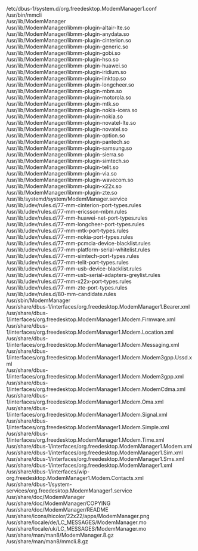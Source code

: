 /etc/dbus-1/system.d/org.freedesktop.ModemManager1.conf  
/usr/bin/mmcli  
/usr/lib/ModemManager  
/usr/lib/ModemManager/libmm-plugin-altair-lte.so  
/usr/lib/ModemManager/libmm-plugin-anydata.so  
/usr/lib/ModemManager/libmm-plugin-cinterion.so  
/usr/lib/ModemManager/libmm-plugin-generic.so  
/usr/lib/ModemManager/libmm-plugin-gobi.so  
/usr/lib/ModemManager/libmm-plugin-hso.so  
/usr/lib/ModemManager/libmm-plugin-huawei.so  
/usr/lib/ModemManager/libmm-plugin-iridium.so  
/usr/lib/ModemManager/libmm-plugin-linktop.so  
/usr/lib/ModemManager/libmm-plugin-longcheer.so  
/usr/lib/ModemManager/libmm-plugin-mbm.so  
/usr/lib/ModemManager/libmm-plugin-motorola.so  
/usr/lib/ModemManager/libmm-plugin-mtk.so  
/usr/lib/ModemManager/libmm-plugin-nokia-icera.so  
/usr/lib/ModemManager/libmm-plugin-nokia.so  
/usr/lib/ModemManager/libmm-plugin-novatel-lte.so  
/usr/lib/ModemManager/libmm-plugin-novatel.so  
/usr/lib/ModemManager/libmm-plugin-option.so  
/usr/lib/ModemManager/libmm-plugin-pantech.so  
/usr/lib/ModemManager/libmm-plugin-samsung.so  
/usr/lib/ModemManager/libmm-plugin-sierra.so  
/usr/lib/ModemManager/libmm-plugin-simtech.so  
/usr/lib/ModemManager/libmm-plugin-telit.so  
/usr/lib/ModemManager/libmm-plugin-via.so  
/usr/lib/ModemManager/libmm-plugin-wavecom.so  
/usr/lib/ModemManager/libmm-plugin-x22x.so  
/usr/lib/ModemManager/libmm-plugin-zte.so  
/usr/lib/systemd/system/ModemManager.service  
/usr/lib/udev/rules.d/77-mm-cinterion-port-types.rules  
/usr/lib/udev/rules.d/77-mm-ericsson-mbm.rules  
/usr/lib/udev/rules.d/77-mm-huawei-net-port-types.rules  
/usr/lib/udev/rules.d/77-mm-longcheer-port-types.rules  
/usr/lib/udev/rules.d/77-mm-mtk-port-types.rules  
/usr/lib/udev/rules.d/77-mm-nokia-port-types.rules  
/usr/lib/udev/rules.d/77-mm-pcmcia-device-blacklist.rules  
/usr/lib/udev/rules.d/77-mm-platform-serial-whitelist.rules  
/usr/lib/udev/rules.d/77-mm-simtech-port-types.rules  
/usr/lib/udev/rules.d/77-mm-telit-port-types.rules  
/usr/lib/udev/rules.d/77-mm-usb-device-blacklist.rules  
/usr/lib/udev/rules.d/77-mm-usb-serial-adapters-greylist.rules  
/usr/lib/udev/rules.d/77-mm-x22x-port-types.rules  
/usr/lib/udev/rules.d/77-mm-zte-port-types.rules  
/usr/lib/udev/rules.d/80-mm-candidate.rules  
/usr/sbin/ModemManager  
/usr/share/dbus-1/interfaces/org.freedesktop.ModemManager1.Bearer.xml  
/usr/share/dbus-1/interfaces/org.freedesktop.ModemManager1.Modem.Firmware.xml  
/usr/share/dbus-1/interfaces/org.freedesktop.ModemManager1.Modem.Location.xml  
/usr/share/dbus-1/interfaces/org.freedesktop.ModemManager1.Modem.Messaging.xml  
/usr/share/dbus-1/interfaces/org.freedesktop.ModemManager1.Modem.Modem3gpp.Ussd.xml  
/usr/share/dbus-1/interfaces/org.freedesktop.ModemManager1.Modem.Modem3gpp.xml  
/usr/share/dbus-1/interfaces/org.freedesktop.ModemManager1.Modem.ModemCdma.xml  
/usr/share/dbus-1/interfaces/org.freedesktop.ModemManager1.Modem.Oma.xml  
/usr/share/dbus-1/interfaces/org.freedesktop.ModemManager1.Modem.Signal.xml  
/usr/share/dbus-1/interfaces/org.freedesktop.ModemManager1.Modem.Simple.xml  
/usr/share/dbus-1/interfaces/org.freedesktop.ModemManager1.Modem.Time.xml  
/usr/share/dbus-1/interfaces/org.freedesktop.ModemManager1.Modem.xml  
/usr/share/dbus-1/interfaces/org.freedesktop.ModemManager1.Sim.xml  
/usr/share/dbus-1/interfaces/org.freedesktop.ModemManager1.Sms.xml  
/usr/share/dbus-1/interfaces/org.freedesktop.ModemManager1.xml  
/usr/share/dbus-1/interfaces/wip-org.freedesktop.ModemManager1.Modem.Contacts.xml  
/usr/share/dbus-1/system-services/org.freedesktop.ModemManager1.service  
/usr/share/doc/ModemManager  
/usr/share/doc/ModemManager/COPYING  
/usr/share/doc/ModemManager/README  
/usr/share/icons/hicolor/22x22/apps/ModemManager.png  
/usr/share/locale/de/LC\_MESSAGES/ModemManager.mo  
/usr/share/locale/uk/LC\_MESSAGES/ModemManager.mo  
/usr/share/man/man8/ModemManager.8.gz  
/usr/share/man/man8/mmcli.8.gz  
